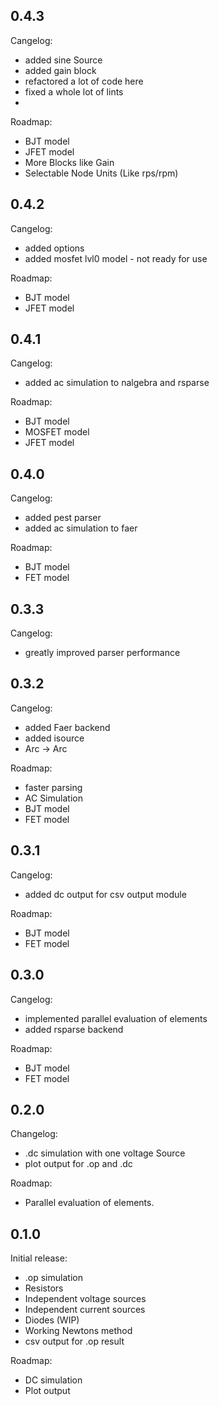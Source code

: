 
## 0.4.3
Cangelog:
  - added sine Source
  - added gain block
  - refactored a lot of code here
  - fixed a whole lot of lints
  - 

Roadmap:
  - BJT model
  - JFET model
  - More Blocks like Gain
  - Selectable Node Units (Like rps/rpm)
  
## 0.4.2
Cangelog:
  - added options
  - added mosfet lvl0 model - not ready for use

Roadmap:
  - BJT model
  - JFET model

## 0.4.1
Cangelog:
  - added ac simulation to nalgebra and rsparse

Roadmap:
  - BJT model
  - MOSFET model
  - JFET model

## 0.4.0
Cangelog:
  - added pest parser
  - added ac simulation to faer

Roadmap:
  - BJT model
  - FET model

## 0.3.3
Cangelog:
  - greatly improved parser performance

## 0.3.2
Cangelog:
  - added Faer backend
  - added isource
  - Arc<String> -> Arc<str>

Roadmap:
  - faster parsing
  - AC Simulation
  - BJT model
  - FET model

## 0.3.1
Cangelog:
  - added dc output for csv output module

Roadmap:
  - BJT model
  - FET model

## 0.3.0
Cangelog:
  - implemented parallel evaluation of elements
  - added rsparse backend

Roadmap:
  - BJT model
  - FET model

## 0.2.0
Changelog:
  - .dc simulation with one voltage Source
  - plot output for .op and .dc

Roadmap:
  - Parallel evaluation of elements.

## 0.1.0
Initial release:
  - .op simulation
  - Resistors
  - Independent voltage sources
  - Independent current sources
  - Diodes (WIP)
  - Working Newtons method
  - csv output for .op result

Roadmap:
  - DC simulation
  - Plot output
